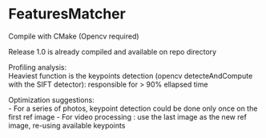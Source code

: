 # FeaturesMatcher

Compile with CMake (Opencv required)

Release 1.0 is already compiled and available on repo directory

Profiling analysis:  
Heaviest function is the keypoints detection (opencv detecteAndCompute with the SIFT detector): responsible for > 90% ellapsed time  
  
Optimization suggestions:  
	- For a series of photos, keypoint detection could be done only once on the first ref image
	- For video processing : use the last image as the new ref image, re-using available keypoints
